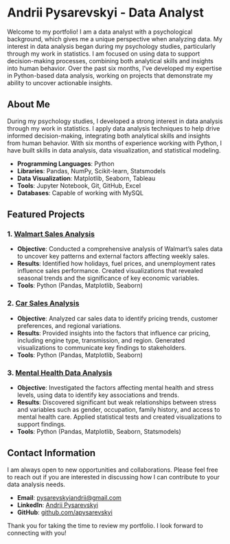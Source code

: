 # Andrii Pysarevskyi - Data Analyst

Welcome to my portfolio! I am a data analyst with a psychological background, which gives me a unique perspective when analyzing data. My interest in data analysis began during my psychology studies, particularly through my work in statistics. I am focused on using data to support decision-making processes, combining both analytical skills and insights into human behavior. Over the past six months, I’ve developed my expertise in Python-based data analysis, working on projects that demonstrate my ability to uncover actionable insights.

## About Me

During my psychology studies, I developed a strong interest in data analysis through my work in statistics. I apply data analysis techniques to help drive informed decision-making, integrating both analytical skills and insights from human behavior. With six months of experience working with Python, I have built skills in data analysis, data visualization, and statistical modeling.

- **Programming Languages**: Python
- **Libraries**: Pandas, NumPy, Scikit-learn, Statsmodels
- **Data Visualization**: Matplotlib, Seaborn, Tableau
- **Tools**: Jupyter Notebook, Git, GitHub, Excel
- **Databases**: Capable of working with MySQL

## Featured Projects

### 1. [Walmart Sales Analysis](https://github.com/apysarevskyi/walmart-sales-analysis)
- **Objective**: Conducted a comprehensive analysis of Walmart’s sales data to uncover key patterns and external factors affecting weekly sales.
- **Results**: Identified how holidays, fuel prices, and unemployment rates influence sales performance. Created visualizations that revealed seasonal trends and the significance of key economic variables.
- **Tools**: Python (Pandas, Matplotlib, Seaborn)

### 2. [Car Sales Analysis](https://github.com/apysarevskyi/car-sales-analysis)
- **Objective**: Analyzed car sales data to identify pricing trends, customer preferences, and regional variations.
- **Results**: Provided insights into the factors that influence car pricing, including engine type, transmission, and region. Generated visualizations to communicate key findings to stakeholders.
- **Tools**: Python (Pandas, Matplotlib, Seaborn)

### 3. [Mental Health Data Analysis](https://github.com/apysarevskyi/mental-health-data-analysis)
- **Objective**: Investigated the factors affecting mental health and stress levels, using data to identify key associations and trends.
- **Results**: Discovered significant but weak relationships between stress and variables such as gender, occupation, family history, and access to mental health care. Applied statistical tests and created visualizations to support findings.
- **Tools**: Python (Pandas, Matplotlib, Seaborn, Statsmodels)

## Contact Information

I am always open to new opportunities and collaborations. Please feel free to reach out if you are interested in discussing how I can contribute to your data analysis needs.

- **Email**: pysarevskyiandrii@gmail.com
- **LinkedIn**: [Andrii Pysarevskyi](https://linkedin.com/in/apysarevskyi)
- **GitHub**: [github.com/apysarevskyi](https://github.com/apysarevskyi)

Thank you for taking the time to review my portfolio. I look forward to connecting with you!

